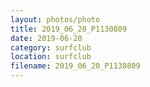 ```yaml
---
layout: photos/photo
title: 2019_06_20_P1130809
date: 2019-06-20
category: surfclub
location: surfclub
filename: 2019_06_20_P1130809
---
```

